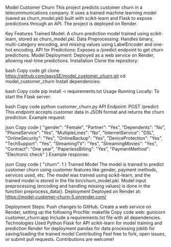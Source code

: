 Model Customer Churn
This project predicts customer churn in a telecommunications company. It uses a trained machine learning model (saved as churn_model.pkl) built with scikit-learn and Flask to expose predictions through an API. The project is deployed on Render.

Key Features
Trained Model: A churn prediction model trained using scikit-learn, stored as churn_model.pkl.
Data Preprocessing: Handles binary, multi-category encoding, and missing values using LabelEncoder and one-hot encoding.
API for Predictions: Exposes a /predict endpoint to get churn predictions.
Model Deployment: Deployed as a web service on Render, allowing real-time predictions.
Installation
Clone the repository:

bash
Copy code
git clone https://github.com/qaysSE/model_customer_churn.git
cd model_customer_churn
Install dependencies:

bash
Copy code
pip install -r requirements.txt
Usage
Running Locally:
To start the Flask server:

bash
Copy code
python customer_churn.py
API Endpoint:
POST /predict: This endpoint accepts customer data in JSON format and returns the churn prediction. Example request:

json
Copy code
{
  "gender": "Female",
  "Partner": "Yes",
  "Dependents": "No",
  "PhoneService": "Yes",
  "MultipleLines": "No",
  "InternetService": "DSL",
  "OnlineSecurity": "Yes",
  "OnlineBackup": "Yes",
  "DeviceProtection": "Yes",
  "TechSupport": "Yes",
  "StreamingTV": "Yes",
  "StreamingMovies": "Yes",
  "Contract": "One year",
  "PaperlessBilling": "Yes",
  "PaymentMethod": "Electronic check"
}
Example response:

json
Copy code
{
  "churn": 1
}
Trained Model
The model is trained to predict customer churn using customer features like gender, payment methods, services used, etc.
The model was trained using scikit-learn, and the trained model is stored in the file bin/churn_model.pkl.
Model input preprocessing (encoding and handling missing values) is done in the function preprocess_data().
Deployment
Deployed on Render at: https://model-customer-churn-5.onrender.com/

Deployment Steps:
Push changes to GitHub.
Create a web service on Render, setting up the following Procfile:
makefile
Copy code
web: gunicorn customer_churn:app
Include a requirements.txt file with all dependencies.
Technologies Used
Python
Flask for API
scikit-learn for model training and prediction
Render for deployment
pandas for data processing
joblib for saving/loading the trained model
Contributing
Feel free to fork, open issues, or submit pull requests. Contributions are welcome!
